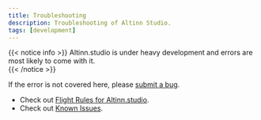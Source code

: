 ```yaml
---
title: Troubleshooting
description: Troubleshooting of Altinn Studio.
tags: [development]
---
```


{{< notice info >}}
Altinn.studio is under heavy development and errors are most likely to come with it.  
{{< /notice >}}

If the error is not covered here, please [submit a bug](https://github.com/Altinn/altinn-studio/issues/new?labels=kind%2Fbug&template=bug_report.md).

- Check out [Flight Rules for Altinn.studio](../../flightrules/).
- Check out [Known Issues](../../../known-issues/).
